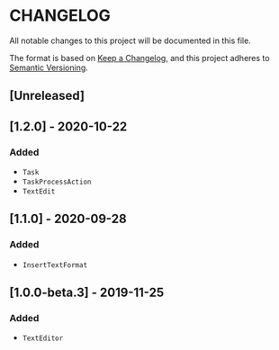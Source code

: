 # CHANGELOG

All notable changes to this project will be documented in this file.

The format is based on [Keep a Changelog](https://keepachangelog.com/en/1.0.0/), and this project adheres to [Semantic Versioning](https://semver.org/spec/v2.0.0.html).

## [Unreleased]

## [1.2.0] - 2020-10-22
### Added
- `Task`
- `TaskProcessAction`
- `TextEdit`

## [1.1.0] - 2020-09-28
### Added
- `InsertTextFormat`

## [1.0.0-beta.3] - 2019-11-25
### Added
- `TextEditor`
